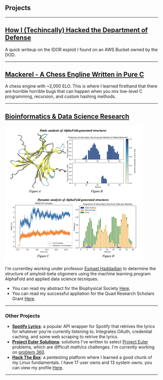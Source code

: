 ## Projects

---

## [How I (Techincally) Hacked the Department of Defense](/content/dod.md)

A quick writeup on the IDOR exploit I found on an AWS Bucket owned by the DOD.

---
## [Mackerel - A Chess Engline Written in Pure C](https://github.com/Turreted/Mackerel)

A chess engine with ~2,000 ELO. This is where I learned firsthand that there are horrible horrible bugs that can happen when you mix low-level C programming, recursion, and custom hashing methods.

---
## [Bioinformatics & Data Science Research](/pdf/quad.pdf)
<a href="/pdf/quad.pdf"><img src="images/abeta.png" style="width: 90%; height: 90%"/></a>

I'm currentley working under professor [Esmael Haddadian](https://college.uchicago.edu/people/esmael-haddadian) to determine the structure of amyloid-beta oligomers using the machine learning program AlphaFold and applied data science tecniques.

- You can read my abstract for the Biophysical Society [Here](/pdf/BPS.pdf).
- You can read my successful appliation for the Quad Research Scholars Grant [Here](/pdf/quad.pdf).

---

### Other Projects
- **[Spotify Lyrics](https://github.com/Turreted/Spotify-Lyrics.git)**: a popular API wrapper for Spotify that retrives the lyrics for whatever you're currently listening to. Integrates OAuth, credential caching, and some web scraping to retrive the lyrics.
- **[Project Euler Solutions](https://github.com/Turreted/Project-Euler)**: solutions I've written to select [Project Euler](https://projecteuler.net/) problems, which are difficult math/cs challenges. I'm currently working on [problem 360](https://projecteuler.net/problem=360).
- **[Hack The Box](https://app.hackthebox.com/profile/96971)**: a pentesting platform where I learned a good chunk of my Linux fundamentals. I have 17 user owns and 13 system owns. you can view my profile [Here](https://app.hackthebox.com/profile/96971).
  
---
